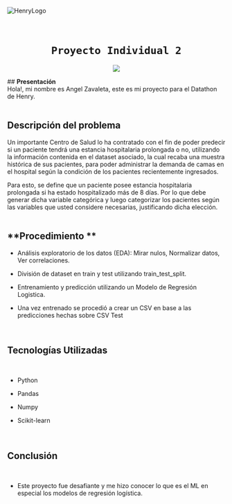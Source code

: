 ![HenryLogo](https://d31uz8lwfmyn8g.cloudfront.net/Assets/logo-henry-white-lg.png)

​
# <h1 align="center">**`Proyecto Individual 2`**

<p align="center">
<img src="https://www.ibm.com/blogs/client-voices/wp-content/uploads/2019/09/Glinnt.jpg"   
>
</p>

​## **Presentación**  
​
Hola!, mi nombre es Angel Zavaleta, este es mi proyecto para el Datathon de Henry.  
​
## **Descripción del problema**  

Un importante Centro de Salud lo ha contratado con el fin de poder predecir si un paciente tendrá una estancia hospitalaria prolongada o no, utilizando la información contenida en el dataset asociado, la cual recaba una muestra histórica de sus pacientes, para poder administrar la demanda de camas en el hospital según la condición de los pacientes recientemente ingresados.  

Para esto, se define que un paciente posee estancia hospitalaria prolongada si ha estado hospitalizado más de 8 días. Por lo que debe generar dicha variable categórica y luego categorizar los pacientes según las variables que usted considere necesarias, justificando dicha elección.  
​
## **Procedimiento **  

- Análisis exploratorio de los datos (EDA): Mirar nulos, Normalizar datos, Ver correlaciones.  

- División de dataset en train y test utilizando train_test_split.   

- Entrenamiento y predicción utilizando un Modelo de Regresión Logistica.   

- Una vez entrenado se procedió a crear un CSV en base a las predicciones hechas sobre CSV Test   

​
## **Tecnologías Utilizadas**  
​
- Python  

- Pandas  

- Numpy  

- Scikit-learn   

​
## **Conclusión**  
​
- Este proyecto fue desafiante y me hizo conocer lo que es el ML en especial los modelos de regresión logística.
